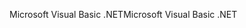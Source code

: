 <span data-ttu-id="cd56b-101">Microsoft Visual Basic .NET</span><span class="sxs-lookup"><span data-stu-id="cd56b-101">Microsoft Visual Basic .NET</span></span>